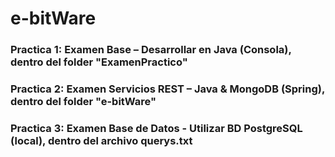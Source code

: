 # e-bitWare

###  Practica 1: Examen Base – Desarrollar en Java (Consola), dentro del folder "ExamenPractico"

### Practica 2: Examen Servicios REST – Java & MongoDB (Spring), dentro del folder "e-bitWare"

### Practica 3: Examen Base de Datos - Utilizar BD PostgreSQL (local), dentro del archivo querys.txt